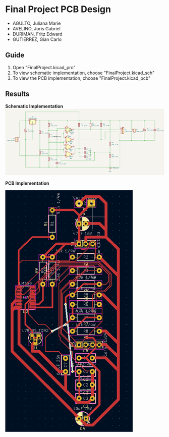 # Final Project PCB Design
- AGULTO, Juliana Marie
- AVELINO, Joris Gabriel
- DURIMAN, Fritz Edward
- GUTIERREZ, Gian Carlo

## Guide

1. Open "FinalProject.kicad_pro"
2. To view schematic implementation, choose "FinalProject.kicad_sch"
3. To view the PCB implementation, choose "FinalProject.kicad_pcb"

## Results
**Schematic Implementation**
![SCHEMATIC IMPLEMENTATION](https://github.com/fritzyfish/ceedsgn-pcb-design/blob/main/SCHEMATIC%20IMPLEMENTATION.png)


**PCB Implementation**

![PCB IMPLEMENTATION](https://github.com/fritzyfish/ceedsgn-pcb-design/blob/main/PCB%20IMPLENTATION.png)


